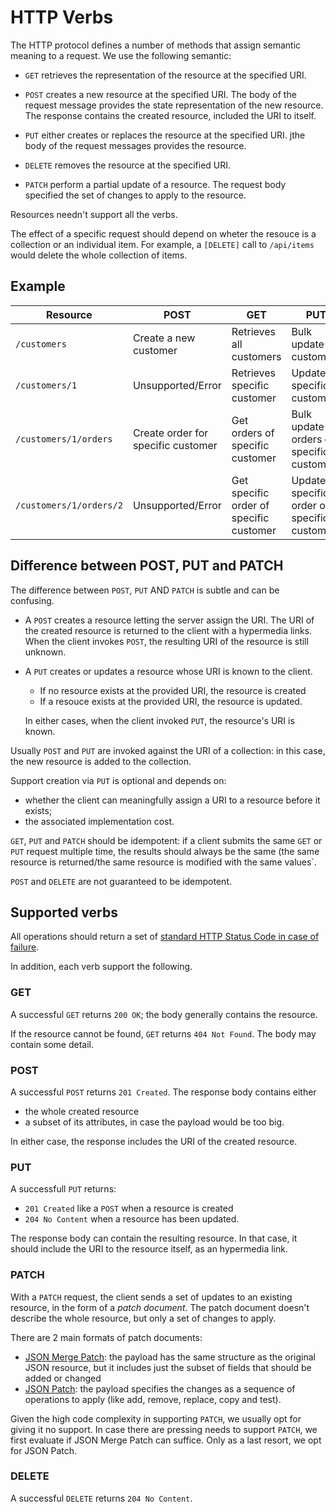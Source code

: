 HTTP Verbs
==========

The HTTP protocol defines a number of methods that assign semantic meaning to a request. We use the following semantic:

* `GET` retrieves the representation of the resource at the specified URI.
* `POST` creates a new resource at the specified URI. The body of the request message provides the state representation of the new resource. The response contains the created resource, included the URI to itself.

* `PUT` either creates or replaces the resource at the specified URI. jthe body of the request messages provides the resource.

* `DELETE` removes the resource at the specified URI.

* `PATCH` perform a partial update of a resource. The request body specified the set of changes to apply to the resource.

Resources needn't support all the verbs.

The effect of a specific request should depend on wheter the resouce is a collection or an individual item. For example, a `[DELETE]` call to `/api/items` would delete the whole collection of items.

## Example

| Resource                | POST                               | GET                                     | PUT                                        | DELETE                                     |
| ----------------------- |------------------------------------| ----------------------------------------|--------------------------------------------|--------------------------------------------|
| `/customers`            | Create a new customer              | Retrieves all customers                 | Bulk update all customers                  | Delete all customers                       |
| `/customers/1`          | Unsupported/Error                  | Retrieves specific customer             | Update specific customer                   | Delete specific customer                   |
| `/customers/1/orders`   | Create order for specific customer | Get orders of specific customer         | Bulk update orders of specific customer    | Delete all orders of specific customer     |
| `/customers/1/orders/2` | Unsupported/Error                  | Get specific order of specific customer | Update specific order of specific customer | Delete specific order of specific customer |


## Difference between POST, PUT and PATCH

The difference between `POST`, `PUT` AND `PATCH` is subtle and can be confusing.

* A `POST` creates a resource letting the server assign the URI. The URI of the created resource is returned to the client with a hypermedia links. When the client invokes `POST`, the resulting URI of the resource is still unknown.
* A `PUT` creates or updates a resource whose URI is known to the client. 
  * If no resource exists at the provided URI, the resource is created
  * If a resouce exists at the provided URI, the resource is updated.

  In either cases, when the client invoked `PUT`, the resource's URI is known.

Usually `POST` and `PUT` are invoked against the URI of a collection: in this case, the new resource is added to the collection.

Support creation via `PUT` is optional and depends on:

* whether the client can meaningfully assign a URI to a resource before it exists;
* the associated implementation cost.

`GET`, `PUT` and `PATCH` should be idempotent: if a client submits the same `GET` or `PUT` request multiple time, the results should always be the same (the same resource is returned/the same resource is modified with the same values`.

`POST` and `DELETE` are not guaranteed to be idempotent.


## Supported verbs
All operations should return a set of [standard HTTP Status Code in case of failure](failures.md).

In addition, each verb support the following.

### GET
A successful `GET` returns `200 OK`; the body generally contains the resource.

If the resource cannot be found, `GET` returns `404 Not Found`. The body may contain some detail.


### POST
A successful `POST` returns `201 Created`. The response body contains either

* the whole created resource
* a subset of its attributes, in case the payload would be too big.

In either case, the response includes the URI of the created resource. 

### PUT

A successfull `PUT` returns:

* `201 Created` like a `POST` when a resource is created
* `204 No Content` when a resource has been updated.

The response body can contain the resulting resource. In that case, it should include the URI to the resource itself, as an hypermedia link.


### PATCH
With a `PATCH` request, the client sends a set of updates to an existing resource, in the form of a *patch document*. The patch document doesn't describe the whole resource, but only a set of changes to apply.

There are 2 main formats of patch documents:

* [JSON Merge Patch](json-merge-patch.md): the payload has the same structure as the original JSON resource, but it includes just the subset of fields that should be added or changed
* [JSON Patch](json-patch.md): the payload specifies the changes as a sequence of operations to apply (like add, remove, replace, copy and test).

Given the high code complexity in supporting `PATCH`, we usually opt for giving it no support. In case there are pressing needs to support `PATCH`, we first evaluate if JSON Merge Patch can suffice. Only as a last resort, we opt for JSON Patch.


### DELETE
A successful `DELETE` returns `204 No Content`. 
